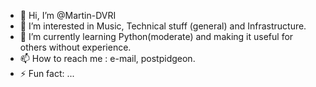 - 👋 Hi, I’m @Martin-DVRI
- 👀 I’m interested in Music, Technical stuff (general) and Infrastructure.
- 🌱 I’m currently learning Python(moderate) and making it useful for others without experience.
- 📫 How to reach me : e-mail, postpidgeon.
- ⚡ Fun fact: ...

<!---
Martin-DVRI/Martin-DVRI is a ✨ special ✨ repository because its `README.md` (this file) appears on your GitHub profile.
You can click the Preview link to take a look at your changes.
--->

